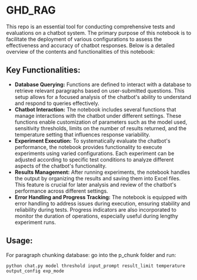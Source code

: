 # GHD_RAG

This repo is an essential tool for conducting comprehensive tests and evaluations on a chatbot system. The primary purpose of this notebook is to facilitate the deployment of various configurations to assess the effectiveness and accuracy of chatbot responses. Below is a detailed overview of the contents and functionalities of this notebook:

## Key Functionalities:

* **Database Querying:** Functions are defined to interact with a database to retrieve relevant paragraphs based on user-submitted questions. This setup allows for a focused analysis of the chatbot's ability to understand and respond to queries effectively.
* **Chatbot Interaction:** The notebook includes several functions that manage interactions with the chatbot under different settings. These functions enable customization of parameters such as the model used, sensitivity thresholds, limits on the number of results returned, and the temperature setting that influences response variability.
* **Experiment Execution:** To systematically evaluate the chatbot's performance, the notebook provides functionality to execute experiments using varied configurations. Each experiment can be adjusted according to specific test conditions to analyze different aspects of the chatbot's functionality.
* **Results Management:** After running experiments, the notebook handles the output by organizing the results and saving them into Excel files. This feature is crucial for later analysis and review of the chatbot's performance across different settings.
* **Error Handling and Progress Tracking:** The notebook is equipped with error handling to address issues during execution, ensuring stability and reliability during tests. Progress indicators are also incorporated to monitor the duration of operations, especially useful during lengthy experiment runs.

## Usage:

For paragraph chunking database: go into the p_chunk folder and run:

```
python chat.py model threshold input_prompt result_limit temperature output_config exp_mode
```

